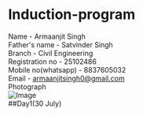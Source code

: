 # Induction-program
Name - Armaanjit Singh
<br>
Father's name - Satvinder Singh 
<br>
Branch - Civil Engineering
<br>
Registration no - 25102486
<br>
Mobile no(whatsapp) - 8837605032
<br>
Email - armaanjitsingh0@gmail.com
<br>
Photograph
<br>
![Image](https://github.com/user-attachments/assets/f56e63f6-ebbf-4a47-a3dc-5e659ca51807)
<br>
##Day1(30 July)
















